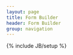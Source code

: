 ```yaml
---
layout: page
title: Form Builder
header: Form Builder
group: navigation
---
```

{% include JB/setup %}

